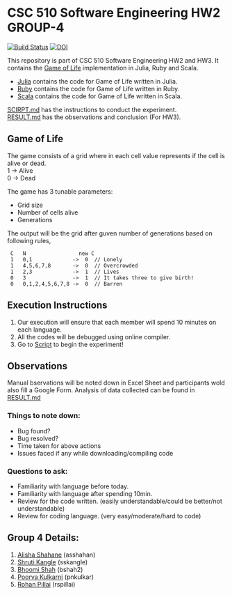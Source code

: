 # CSC 510 Software Engineering HW2 GROUP-4

[![Build Status](https://travis-ci.com/bhoomi2807/NCSU_CSC-510_SE_HW2_GROUP-4.svg?branch=master)](https://travis-ci.com/bhoomi2807/NCSU_CSC-510_SE_HW2_GROUP-4) <a href="https://doi.org/10.5281/zenodo.3995130"><img src="https://zenodo.org/badge/DOI/10.5281/zenodo.3995130.svg" alt="DOI"></a>

This repository is part of CSC 510 Software Engineering HW2 and HW3. It contains the [Game of Life](https://en.wikipedia.org/wiki/Conway%27s_Game_of_Life) implementation in Julia, Ruby and Scala.

- [Julia](https://github.com/bhoomi2807/NCSU_CSC-510_SE_HW2_GROUP-4/tree/master/Julia) contains the code for Game of Life written in Julia.
- [Ruby](https://github.com/bhoomi2807/NCSU_CSC-510_SE_HW2_GROUP-4/tree/master/Ruby) contains the code for Game of Life written in Ruby.
- [Scala](https://github.com/bhoomi2807/NCSU_CSC-510_SE_HW2_GROUP-4/tree/master/Scala) contains the code for Game of Life written in Scala.

[SCIRPT.md](https://github.com/bhoomi2807/NCSU_CSC-510_SE_HW2_GROUP-4/blob/master/Script.md) has the instructions to conduct the experiment.<br>
[RESULT.md](https://github.com/bhoomi2807/NCSU_CSC-510_SE_HW2_GROUP-4/blob/master/RESULTS.md) has the observations and conclusion (For HW3).

## Game of Life
The game consists of a grid where in each cell value represents if the cell is alive or dead.
<br>
1 -> Alive
<br>
0 -> Dead

The game has 3 tunable parameters:
  - Grid size
  - Number of cells alive
  - Generations
  
The output will be the grid after guven number of generations based on following rules,

     C   N                 new C
     1   0,1             ->  0  // Lonely
     1   4,5,6,7,8       ->  0  // Overcrowded
     1   2,3             ->  1  // Lives
     0   3               ->  1  // It takes three to give birth!
     0   0,1,2,4,5,6,7,8 ->  0  // Barren

## Execution Instructions
1. Our execution will ensure that each member will spend 10 minutes on each language.
2. All the codes will be debugged using online compiler.
3. Go to [Script](https://github.com/bhoomi2807/NCSU_CSC-510_SE_HW2_GROUP-4/tree/master/Script.md) to begin the experiment!

## Observations
Manual bservations will be noted down in Excel Sheet and participants wold also fill a Google Form.
Analysis of data collected can be found in [RESULT.md](https://github.com/bhoomi2807/NCSU_CSC-510_SE_HW2_GROUP-4/blob/master/RESULTS.md)


### Things to note down:
  - Bug found?
  - Bug resolved?
  - Time taken for above actions
  - Issues faced if any while downloading/compiling code
  
### Questions to ask:
  - Familiarity with language before today.
  - Familiarity with language after spending 10min.
  - Review for the code written. (easily understandable/could be better/not understandable)
  - Review for coding language. (very easy/moderate/hard to code)

## Group 4 Details:
1. [Alisha Shahane](mailto:asshahan@ncsu.edu) (asshahan)<br>
2. [Shruti Kangle](mailto:sskangle@ncsu.edu) (sskangle)<br>
3. [Bhoomi Shah](mailto:bshah2@ncsu.edu) (bshah2)<br>
4. [Poorva Kulkarni](mailto:pnkulkar@ncsu.edu) (pnkulkar)<br>
5. [Rohan Pillai](mailto:rspillai@ncsu.edu) (rspillai)<br>
